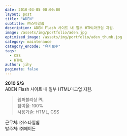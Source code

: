 ```yaml
---
date: 2010-03-05 00:00:00
layout: post
title: "ADEN"
subtitle: ㈜스타일쉽
description: ADEN Flash 사이트 내 일부 HTML마크업 지원.
image: /assets/img/portfolio/aden.jpg
optimized_image: /assets/img/portfolio/aden_thumb.jpg
category: maintenance
category_encode: "유지보수"
tags:
  - CSS
  - HTML
author: jihy
paginate: false
---
```


**2010 S/S** <br>
ADEN Flash 사이트 내 일부 HTML마크업 지원.

> 웹퍼블리싱 PL <br>
참여율: 100% <br>
사용기술: HTML, CSS

근무처: ㈜스타일쉽 <br>
발주처: ㈜에이든